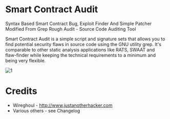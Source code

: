 Smart Contract Audit
===============================================================================
Syntax Based Smart Contract Bug, Exploit Finder And Simple Patcher Modified From Grep Rough Audit - Source Code Auditing Tool

Smart Contract Audit is a simple script and signature sets that allows you to find potential 
security flaws in source code using the GNU utility grep. It's comparable to 
other static analysis applications like RATS, SWAAT and flaw-finder while 
keeping the technical requirements to a minimum and being very flexible.

![1](https://raw.githubusercontent.com/kirk33/Smart-Contract-Audit/master/smart.jpg)


Credits
===============================================================================
  * Wireghoul - http://www.justanotherhacker.com
  * Various others - see Changelog
